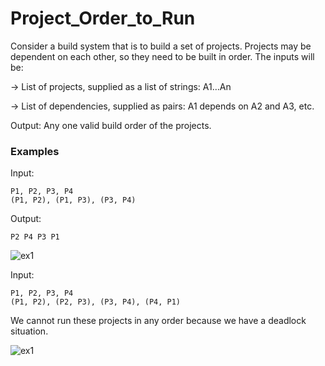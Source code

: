 # Project_Order_to_Run

Consider a build system that is to build a set of projects. Projects may be dependent on each other, so they need to be built in order. The inputs will be:

-> List of projects, supplied as a list of strings: A1…An

-> List of dependencies, supplied as pairs: A1 depends on A2 and A3, etc.

Output: Any one valid build order of the projects.

### Examples

Input:
```
P1, P2, P3, P4
(P1, P2), (P1, P3), (P3, P4)
```

Output:
```
P2 P4 P3 P1
```

![ex1](https://github.com/programmercave0/Project_Order_to_Run/blob/main/Images/ex1.PNG)

Input:
```
P1, P2, P3, P4
(P1, P2), (P2, P3), (P3, P4), (P4, P1)
```

We cannot run these projects in any order because we have a deadlock situation.

![ex1](https://github.com/programmercave0/Project_Order_to_Run/blob/main/Images/ex2.PNG)
